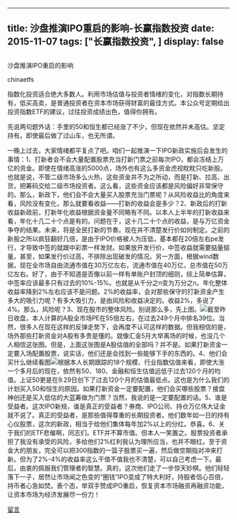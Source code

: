 
---
title:  沙盘推演IPO重启的影响-长赢指数投资
date: 2015-11-07
tags: ["长赢指数投资", ]
display: false
---


## 



沙盘推演IPO重启的影响




chinaetfs




指数化投资适合绝大多数人。利用市场估值与投资者情绪的变化，对指数长期持有，低买高卖，是普通投资者在资本市场获得财富的最佳方式。本公众号定期给出投资指数ETF的建议，过往投资成绩出色，值得你拥有。




先说两句题外话：手里的50和恒生都已经涨了不少，但现在依然并未高估。坚定持有。即使最后做了过山车，也无所谓。



一晚上过去，大家情绪都平复点了吧。咱们一起推演一下IPO新政实施后会发生的事情：1、打新者会不会大量配置股票充当打新门票之前每次IPO，都会冻结上万亿的资金。即使在情绪高涨的5000点，场外也有这么多资金虎视眈眈只吃新股。也就是说，不管二级市场多么火热，这些资金并不为之所动，而是打新、拉高、出货，把筹码交给二级市场投资者。这么看，这些资金应该都是风险偏好非常保守的。那么，新政下，他们会不会大量买入股票充当门票呢？从风险收益比的角度来看，风险没有变化，那么就要看收益——打新的收益会是多少？2、新政后的打新收益新政前，打新年化收益根据资金量不同略有不同。以本人上半年的打新收益来看，年化十几二十个点是有的。问题在于，这十几二十个点的收益，是与万亿资金争夺的结果。未来，将是全民打新的节奏。现在并不清楚发行价如何制定。之前的新股之所以疯狂翻好几倍，是由于IPO价格被人为压低，基本都在20倍左右pe发行，才导致中签的就跟中彩票一样发财。如果放开发行价，中签收益就需要掂量掂量。甚至，如果发行价过高，不排除出现破发的情况。另一方面，根据wind数据，现在全市场自由流通市值在30万亿左右，流通市值在40万亿，总市值在50万亿左右。好了，由于不知道是否像以前一样有单账户封顶的细则，综上简单估算，中签率应该最多只有过去的10%-15%。也就是从千分之n变为万分之n。年化整体收益率降到2%左右应该不是问题。2%的收益率，会对那些保守的打新资金产生多大的吸引力呢？有多大吸引力，是由风险和收益决定的。收益2%，多说了4%。那么，风险呢？3、现在股市的整体风险。别说那么多，先上图。<img data-s="300,640" data-type="png" src="http://mmbiz.qpic.cn/mmbiz/SEPick5M9xjP3VIHcTY5Pg7eChuMn2kAyJFUibBibp7sibBS8BQmBER9g5O4Aqia7Far6Yy5UX7GUS8fR7sc6R5GnSQ/0?wx_fmt=png" data-ratio="0.6324110671936759" data-w=""/>截至昨日收盘，本人计算的A股全市场PE在55倍左右，在过去249个月中排名39位。当然，很多人在现在这样的反弹走势下，会再度不认可这样的数据。但我相信的是，场外那些打新资金对A股有多贵是懂的。就像汇金5月大举离场的时候，也没几个人相信这张图。但是，上面这张图是A股估值的全部吗？并不是。如果打新资金一定要入场配置股票，说实话，他们还是会找到一些能够下手的东西的。4、他们会买什么继续看图<img data-s="300,640" data-type="png" src="http://mmbiz.qpic.cn/mmbiz/SEPick5M9xjP3VIHcTY5Pg7eChuMn2kAyBeST2diaO1f4Kc2GFHHRvuKXzIXPtwcTXfx1egMWQwAMRLyZibjoJ5ibw/0?wx_fmt=png" data-ratio="0.6403162055335968" data-w=""/>根据本人长期跟踪的18个规模、行业指数估值来看，即使大涨一个多月后的现在，依然有50、180、金融和恒生估值远低于过去120个月的均值。上证50更是在9.29日创下了过去120个月的估值最低点。这也是为什么我们的计划买入50和恒生的原因。如果打新资金一定要配置，他们会买哪些股票？接盘神创还是买入低估的大蓝筹做为门票？当然，我说的是一定要配置的话。5、谁是受益者。这次IPO新规，谁是真正的受益者？券商、IPO公司、持仓万亿伟大证金就不说了。真正的受益者，是那些值得尊重的长期投资者。他们数年如一日的持有心仪股票，这次的新政，相当于给他们集体每年加2%以上的分红。恭喜。6、关于我们的ETF悲催啊，同志们。ETF并不算市值。但本人一笑置之。股票投资者承担了我没有承受的风险，多给他们2%红利我认为理所应当，也并不眼红。至于资金大的朋友，完全可以把300指数的一篮子股票买一遍，然后做空期指对冲来打新。但为了2%-4%的收益率这么干值不值我也不清楚，可以自己考虑一下。最后，由衷的佩服我们管理者的智慧。真的，这次他们走了一步惊天妙棋。他们轻轻落下一子，居然让市场闻之色变的“圈钱”IPO变成了特大利好，持股者信心百倍，持币者心急如焚。表个态，举双手赞成IPO重启，恢复资本市场融资再融资功能，让资本市场为经济发展尽一份力！









[留言](javascript:;)


